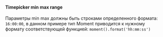 <!-- example(timepicker-overview) -->

#### Timepicker min max range
Параметры min max должны быть строками определенного формата: `16:00:00`,
в данном примере тип Moment приводится к нужному формату соответствующей функцией: `moment().format('hh:mm:ss')`

<!-- example(timepicker-range) -->
